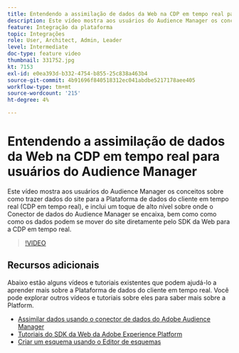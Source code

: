 ```yaml
---
title: Entendendo a assimilação de dados da Web na CDP em tempo real para usuários do Audience Manager
description: Este vídeo mostra aos usuários do Audience Manager os conceitos sobre como trazer dados do site para a Plataforma de dados do cliente em tempo real (CDP em tempo real), e inclui um toque de alto nível sobre onde o Conector de dados do Audience Manager se encaixa, bem como como como os dados podem se mover do site diretamente pelo SDK da Web para a CDP em tempo real.
feature: Integração da plataforma
topic: Integrações
role: User, Architect, Admin, Leader
level: Intermediate
doc-type: feature video
thumbnail: 331752.jpg
kt: 7153
exl-id: e0ea393d-b332-4754-b855-25c838a463b4
source-git-commit: 4b91696f840518312ec041abdbe5217178aee405
workflow-type: tm+mt
source-wordcount: '215'
ht-degree: 4%

---
```


# Entendendo a assimilação de dados da Web na CDP em tempo real para usuários do Audience Manager

Este vídeo mostra aos usuários do Audience Manager os conceitos sobre como trazer dados do site para a Plataforma de dados do cliente em tempo real (CDP em tempo real), e inclui um toque de alto nível sobre onde o Conector de dados do Audience Manager se encaixa, bem como como como os dados podem se mover do site diretamente pelo SDK da Web para a CDP em tempo real.

>[!VIDEO](https://video.tv.adobe.com/v/331752/?quality=12&learn=on)

## Recursos adicionais

Abaixo estão alguns vídeos e tutoriais existentes que podem ajudá-lo a aprender mais sobre a Plataforma de dados do cliente em tempo real. Você pode explorar outros vídeos e tutoriais sobre eles para saber mais sobre a Platform.

* [Assimilar dados usando o conector de dados do Adobe Audience Manager](https://experienceleague.adobe.com/docs/platform-learn/tutorials/sources/ingest-data-from-aam.html?lang=en#sources)
* [Tutoriais do SDK da Web da Adobe Experience Platform](https://experienceleague.adobe.com/docs/web-sdk-learn/tutorials/overview.html?lang=en)
* [Criar um esquema usando o Editor de esquemas](https://experienceleague.adobe.com/docs/experience-platform/xdm/tutorials/create-schema-ui.html?lang=en#getting-started)
